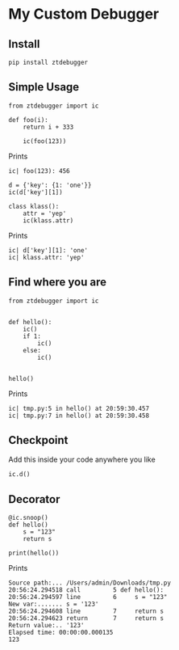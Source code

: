 # My Custom Debugger

## Install
```
pip install ztdebugger
```

## Simple Usage

```
from ztdebugger import ic

def foo(i):
    return i + 333

    ic(foo(123))
```
Prints
```
ic| foo(123): 456
```

```
d = {'key': {1: 'one'}}
ic(d['key'][1])

class klass():
    attr = 'yep'
    ic(klass.attr)
```
Prints
```
ic| d['key'][1]: 'one'
ic| klass.attr: 'yep'
```

## Find where you are

```
from ztdebugger import ic


def hello():
    ic()
    if 1:
        ic()
    else:
        ic()


hello()
```
Prints
```
ic| tmp.py:5 in hello() at 20:59:30.457
ic| tmp.py:7 in hello() at 20:59:30.458
```

## Checkpoint

Add this inside your code anywhere you like
```
ic.d()
```

## Decorator

```
@ic.snoop()
def hello()
    s = "123"
    return s

print(hello())
```
Prints
```
Source path:... /Users/admin/Downloads/tmp.py
20:56:24.294518 call         5 def hello():
20:56:24.294597 line         6     s = "123"
New var:....... s = '123'
20:56:24.294608 line         7     return s
20:56:24.294623 return       7     return s
Return value:.. '123'
Elapsed time: 00:00:00.000135
123
```
